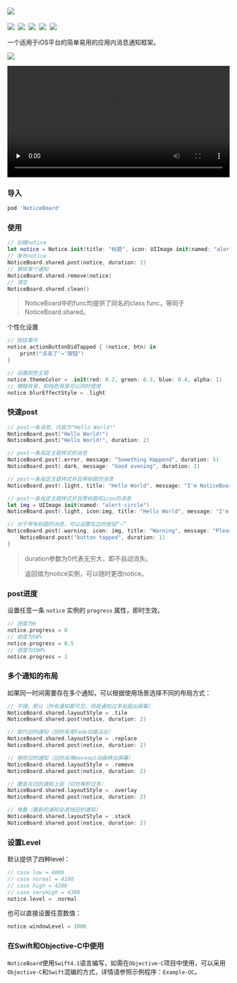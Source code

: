 # ![](https://raw.githubusercontent.com/xaoxuu/NoticeBoard/master/resources/header.png)

[![](https://img.shields.io/badge/license-MIT-green.svg?style=flat)](https://raw.githubusercontent.com/xaoxuu/NoticeBoard/master/LICENSE)  [![](https://img.shields.io/badge/platform-iOS%208%2B%20-orange.svg?style=flat)](https://www.apple.com/nl/ios/)  [![](https://img.shields.io/cocoapods/v/NoticeBoard.svg?style=flat)](https://cocoapods.org/pods/NoticeBoard)  [![](https://img.shields.io/cocoapods/dt/NoticeBoard.svg)](https://codeload.github.com/xaoxuu/NoticeBoard/zip/master)  [![](https://img.shields.io/cocoapods/at/NoticeBoard.svg)](https://cocoapods.org/pods/NoticeBoard) 



一个适用于iOS平台的简单易用的应用内消息通知框架。

![](https://user-images.githubusercontent.com/16400144/43441330-10b44176-94cd-11e8-8a1e-d0870273e537.PNG)

<video id="video" controls="" preload="none"  width=100%>
  <source id="mp4" src="http://pcpw4brqf.bkt.clouddn.com/noticeboard0731.MP4" type="video/mp4">
</video>



### 导入

```ruby
pod 'NoticeBoard'
```

### 使用

```swift
// 创建notice
let notice = Notice.init(title: "标题", icon: UIImage.init(named: "alert-"), body: "正文")
// 发布notice       
NoticeBoard.shared.post(notice, duration: 2)
// 移除某个通知
NoticeBoard.shared.remove(notice)
// 清空
NoticeBoard.shared.clean()
```

> NoticeBoard中的func均提供了同名的class func，等同于NoticeBoard.shared。

个性化设置

```swift
// 按钮事件
notice.actionButtonDidTapped { (notice, btn) in
    print("点击了'→'按钮")
}

// 设置颜色主题
notice.themeColor = .init(red: 0.2, green: 0.3, blue: 0.4, alpha: 1)
// 模糊背景，和纯色背景可以同时使用
notice.blurEffectStyle = .light
```



### 快速post

```swift
// post一条消息，内容为"Hello World!"
NoticeBoard.post("Hello World!")
NoticeBoard.post("Hello World!", duration: 2)

// post一条指定主题样式的消息
NoticeBoard.post(.error, message: "Something Happend", duration: 5)
NoticeBoard.post(.dark, message: "Good evening", duration: 2)

// post一条指定主题样式并且带标题的消息
NoticeBoard.post(.light, title: "Hello World", message: "I'm NoticeBoard.", duration: 2)

// post一条指定主题样式并且带标题和icon的消息
let img = UIImage.init(named: "alert-circle")
NoticeBoard.post(.light, icon:img, title: "Hello World", message: "I'm NoticeBoard.", duration: 2)

// 对于带有标题的消息，可以设置右边的按钮“→”
NoticeBoard.post(.warning, icon: img, title: "Warning", message: "Please see more info", duration: 0) { (notice, sender) in
    NoticeBoard.post("button tapped", duration: 1)
}
```

> duration参数为0代表无穷大，即不自动消失。
>
> 返回值为notice实例，可以随时更改notice。



### post进度

设置任意一条 `notice` 实例的 `progress` 属性，即时生效。

```swift
// 进度为0
notice.progress = 0
// 进度为50%
notice.progress = 0.5
// 进度为100%
notice.progress = 1
```



### 多个通知的布局

如果同一时间需要存在多个通知，可以根据使用场景选择不同的布局方式：

```swift
// 平铺，默认（所有通知都可见，但是通知过多会超出屏幕）
NoticeBoard.shared.layoutStyle = .tile
NoticeBoard.shared.post(notice, duration: 2)

// 取代旧的通知（旧的采用fade动画淡出）
NoticeBoard.shared.layoutStyle = .replace
NoticeBoard.shared.post(notice, duration: 2)

// 移除旧的通知（旧的采用moveout动画移出屏幕）
NoticeBoard.shared.layoutStyle = .remove
NoticeBoard.shared.post(notice, duration: 2)

// 覆盖在旧的通知上层（切勿堆积过多）
NoticeBoard.shared.layoutStyle = .overlay
NoticeBoard.shared.post(notice, duration: 2)

// 堆叠（最新的通知会遮挡旧的通知）
NoticeBoard.shared.layoutStyle = .stack
NoticeBoard.shared.post(notice, duration: 2)
```



### 设置Level

默认提供了四种level：

```swift
// case low = 4000
// case normal = 4100
// case high = 4200
// case veryHigh = 4300
notice.level = .normal
```

也可以直接设置任意数值：

```swift
notice.windowLevel = 1000
```



### 在Swift和Objective-C中使用

`NoticeBoard`使用`Swift4.1`语言编写，如需在`Objective-C`项目中使用，可以采用`Objective-C`和`Swift`混编的方式，详情请参照示例程序：`Example-OC`。